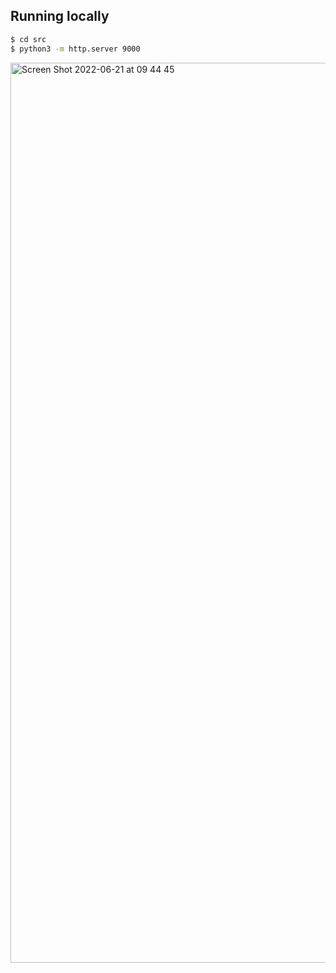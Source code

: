## Running locally

```sh
$ cd src
$ python3 -m http.server 9000
```

<img width="1440" alt="Screen Shot 2022-06-21 at 09 44 45" src="https://user-images.githubusercontent.com/45940140/174802250-71972282-28ba-488c-994e-4550208de42e.png">
